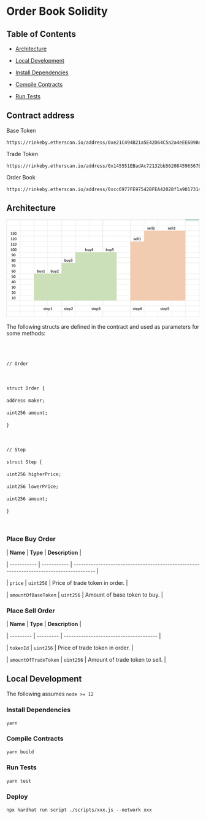 # Order Book Solidity

## Table of Contents

-  [Architecture](#architecture)

-  [Local Development](#Local-Development)

-  [Install Dependencies](#install-dependencies)

-  [Compile Contracts](#compile-contracts)

-  [Run Tests](#run-tests)

## Contract address

Base Token

```
https://rinkeby.etherscan.io/address/0xe21C494B21a5E42D64C5a2a4eEE6098e67aaCeEC#code

```

Trade Token

```
https://rinkeby.etherscan.io/address/0x145551EBadAc72132bb562084596567BB497A1c4#code

```

Order Book

```
https://rinkeby.etherscan.io/address/0xcc6977FE97542BFEA4202Bf1a9017314E3d67dd9#code

```

## Architecture

![book](https://github.com/sondotpin/orderbook/blob/master/book.png?raw=true)
  


The following structs are defined in the contract and used as parameters for some methods:

  

```solidity

  

// Order

  

struct Order {

address maker;

uint256 amount;

}

  

// Step

struct Step {

uint256 higherPrice;

uint256 lowerPrice;

uint256 amount;

}

  

```

  ### Place Buy Order

| **Name** | **Type** | **Description** |

| ----------- | ----------- | --------------------------------------------------------------------------------------- |

| `price`     | `uint256`   | Price of trade token in order.                                                          |

| `amountOfBaseToken` | `uint256` | Amount of base token to buy.                                                      |

  
  

### Place Sell Order


| **Name** | **Type** | **Description** |

| --------- | --------- | --------------------------------------     |

| `tokenId` | `uint256` | Price of trade token in order.             |

| `amountOfTradeToken`  | `uint256` | Amount of trade token to sell. |
  

## Local Development

  

The following assumes `node >= 12`

  

### Install Dependencies

  

```shell script
yarn
```

  

### Compile Contracts

  

```shell script
yarn build
```

  

### Run Tests

  

```shell script
yarn test
```

### Deploy

```shell script
npx hardhat run script ./scripts/xxx.js --network xxx
```
